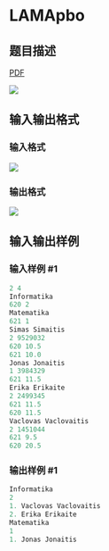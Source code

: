 # LAMApbo

## 题目描述

[problemUrl]: https://uva.onlinejudge.org/index.php?option=com_onlinejudge&Itemid=8&category=229&page=show_problem&problem=3120

[PDF](https://uva.onlinejudge.org/external/119/p11969.pdf)

![](https://cdn.luogu.com.cn/upload/vjudge_pic/UVA11969/ddbab5a2424907eb6f3676c371819544da36336a.png)

## 输入输出格式

### 输入格式

![](https://cdn.luogu.com.cn/upload/vjudge_pic/UVA11969/4bc6354d75224883ebe7a82155b7901d1d4d8c3b.png)

### 输出格式

![](https://cdn.luogu.com.cn/upload/vjudge_pic/UVA11969/564a005dd7f7feb76edca7bd36999e46cd8bdc5d.png)

## 输入输出样例

### 输入样例 #1

```cpp
2 4
Informatika
620 2
Matematika
621 1
Simas Simaitis
2 9529032
620 10.5
621 10.0
Jonas Jonaitis
1 3984329
621 11.5
Erika Erikaite
2 2499345
621 11.5
620 11.5
Vaclovas Vaclovaitis
2 1451044
621 9.5
620 20.5
```


### 输出样例 #1

```cpp
Informatika
2
1. Vaclovas Vaclovaitis
2. Erika Erikaite
Matematika
1
1. Jonas Jonaitis
```


